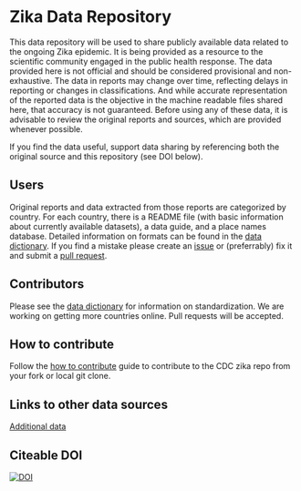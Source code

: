 # Zika Data Repository

This data repository will be used to share publicly available data related to the ongoing Zika epidemic. It is being provided as a resource to the scientific community engaged in the public health response. The data provided here is not official and should be considered provisional and non-exhaustive. The data in reports may change over time, reflecting delays in reporting or changes in classifications. And while accurate representation of the reported data is the objective in the machine readable files shared here, that accuracy is not guaranteed. Before using any of these data, it is advisable to review the original reports and sources, which are provided whenever possible.

If you find the data useful, support data sharing by referencing both the original source and this repository (see DOI below).

## Users
Original reports and data extracted from those reports are categorized by country. For each country, there is a README file (with basic information about currently available datasets), a data guide, and a place names database. Detailed information on formats can be found in the [data dictionary](data_dictionary.md). If you find a mistake please create an [issue](https://help.github.com/articles/creating-an-issue/) or (preferrably) fix it and submit a [pull request](https://help.github.com/articles/using-pull-requests/).

## Contributors
Please see the [data dictionary](data_dictionary.md) for information on standardization. We are working on getting more countries online. Pull requests will be accepted. 

## How to contribute
Follow the [how to contribute](how_to_contribute.md) guide to contribute to the CDC zika repo from your fork or local git clone. 

## Links to other data sources
[Additional data](additional_data.md)

## Citeable DOI
[![DOI](https://zenodo.org/badge/20596/cdcepi/zika.svg)](https://zenodo.org/badge/latestdoi/20596/cdcepi/zika)
